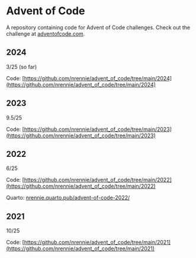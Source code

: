 # Advent of Code

A repository containing code for Advent of Code challenges. Check out the challenge at [adventofcode.com](https://adventofcode.com/). 

## 2024

3/25 (so far)

Code: [https://github.com/nrennie/advent_of_code/tree/main/2024](https://github.com/nrennie/advent_of_code/tree/main/2024)

## 2023

9.5/25

Code: [https://github.com/nrennie/advent_of_code/tree/main/2023](https://github.com/nrennie/advent_of_code/tree/main/2023)


## 2022 

6/25

Code: [https://github.com/nrennie/advent_of_code/tree/main/2022](https://github.com/nrennie/advent_of_code/tree/main/2022)

Quarto: [nrennie.quarto.pub/advent-of-code-2022/](https://nrennie.quarto.pub/advent-of-code-2022/)


## 2021

10/25

Code: [https://github.com/nrennie/advent_of_code/tree/main/2021](https://github.com/nrennie/advent_of_code/tree/main/2021)
